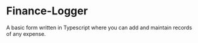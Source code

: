 # Finance-Logger
A basic form written in Typescript where you can add and maintain records of any expense.
